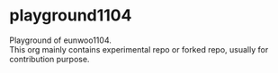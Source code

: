 # playground1104
Playground of eunwoo1104.  
This org mainly contains experimental repo or forked repo, usually for contribution purpose.
